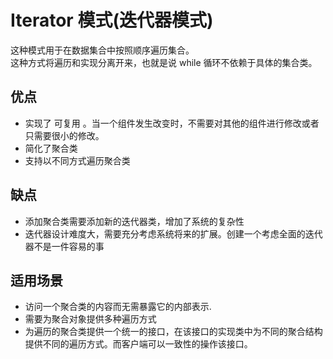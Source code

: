# Iterator 模式(迭代器模式)  
这种模式用于在数据集合中按照顺序遍历集合。  
这种方式将遍历和实现分离开来，也就是说 while 循环不依赖于具体的集合类。  
## 优点
- 实现了 可复用 。当一个组件发生改变时，不需要对其他的组件进行修改或者只需要很小的修改。  
- 简化了聚合类
- 支持以不同方式遍历聚合类
## 缺点
- 添加聚合类需要添加新的迭代器类，增加了系统的复杂性
- 迭代器设计难度大，需要充分考虑系统将来的扩展。创建一个考虑全面的迭代器不是一件容易的事
## 适用场景
- 访问一个聚合类的内容而无需暴露它的内部表示.
- 需要为聚合对象提供多种遍历方式
- 为遍历的聚合类提供一个统一的接口，在该接口的实现类中为不同的聚合结构提供不同的遍历方式。而客户端可以一致性的操作该接口。



